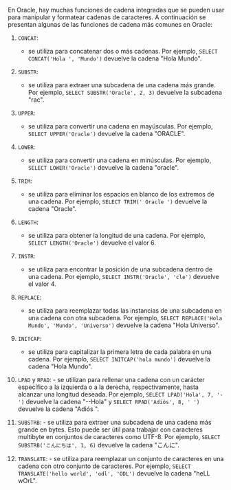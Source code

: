 En Oracle, hay muchas funciones de cadena integradas que se pueden usar para manipular y formatear cadenas de caracteres. A continuación se presentan algunas de las funciones de cadena más comunes en Oracle:

1.  `CONCAT`:
	- se utiliza para concatenar dos o más cadenas. Por ejemplo, `SELECT CONCAT('Hola ', 'Mundo')` devuelve la cadena "Hola Mundo".
    
2.  `SUBSTR`:
	- se utiliza para extraer una subcadena de una cadena más grande. Por ejemplo, `SELECT SUBSTR('Oracle', 2, 3)` devuelve la subcadena "rac".
    
3.  `UPPER`:
	- se utiliza para convertir una cadena en mayúsculas. Por ejemplo, `SELECT UPPER('Oracle')` devuelve la cadena "ORACLE".
    
4.  `LOWER`:
	- se utiliza para convertir una cadena en minúsculas. Por ejemplo, `SELECT LOWER('Oracle')` devuelve la cadena "oracle".
    
5.  `TRIM`:
	- se utiliza para eliminar los espacios en blanco de los extremos de una cadena. Por ejemplo, `SELECT TRIM(' Oracle ')` devuelve la cadena "Oracle".
    
6.  `LENGTH`:
	- se utiliza para obtener la longitud de una cadena. Por ejemplo, `SELECT LENGTH('Oracle')` devuelve el valor 6.
    
7.  `INSTR`:
	- se utiliza para encontrar la posición de una subcadena dentro de una cadena. Por ejemplo, `SELECT INSTR('Oracle', 'cle')` devuelve el valor 4.

8.  `REPLACE`:
	- se utiliza para reemplazar todas las instancias de una subcadena en una cadena con otra subcadena. Por ejemplo, `SELECT REPLACE('Hola Mundo', 'Mundo', 'Universo')` devuelve la cadena "Hola Universo".
    
9.  `INITCAP`:
	- se utiliza para capitalizar la primera letra de cada palabra en una cadena. Por ejemplo, `SELECT INITCAP('hola mundo')` devuelve la cadena "Hola Mundo".
    
10.  `LPAD` y `RPAD`:
	- se utilizan para rellenar una cadena con un carácter específico a la izquierda o a la derecha, respectivamente, hasta alcanzar una longitud deseada. Por ejemplo, `SELECT LPAD('Hola', 7, '-')` devuelve la cadena "--Hola" y `SELECT RPAD('Adiós', 8, ' ')` devuelve la cadena "Adiós ".
    
11.  `SUBSTRB`:
	- se utiliza para extraer una subcadena de una cadena más grande en bytes. Esto puede ser útil para trabajar con caracteres multibyte en conjuntos de caracteres como UTF-8. Por ejemplo, `SELECT SUBSTRB('こんにちは', 1, 6)` devuelve la cadena "こんに".
    
12.  `TRANSLATE`:
	- se utiliza para reemplazar un conjunto de caracteres en una cadena con otro conjunto de caracteres. Por ejemplo, `SELECT TRANSLATE('hello world', 'odl', 'ODL')` devuelve la cadena "heLL wOrL".
